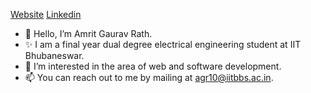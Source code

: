 [Website](http://amrit2104.github.io/) [Linkedin](https://www.linkedin.com/in/amrit2104/)


- 👋 Hello, I’m Amrit Gaurav Rath.
- ✨ I am a final year dual degree electrical engineering student at IIT Bhubaneswar.
- 👀 I’m interested in the area of web and software development.
- 📫 You can reach out to me by mailing at agr10@iitbbs.ac.in.

<!---
amrit2104/amrit2104 is a ✨ special ✨ repository because its `README.md` (this file) appears on your GitHub profile.
You can click the Preview link to take a look at your changes.
--->
